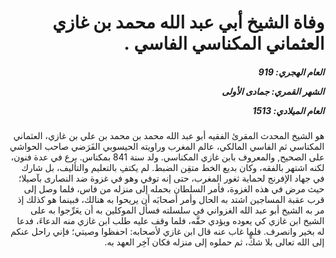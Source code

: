 <h1 dir="rtl">وفاة الشيخ أبي عبد الله محمد بن غازي العثماني المكناسي الفاسي .</h1>

<h5 dir="rtl">العام الهجري:  919

الشهر القمري: جمادى الأولى

العام الميلادي: 1513</h5>

<p dir="rtl">هو الشيخ المحدث المقرئ الفقيه أبو عبد الله محمد بن محمد بن علي بن غازي، العثماني المكناسي ثم الفاسي المالكي، عالم المغرب وراويته الحيسوبي الفَرَضي صاحب الحواشي على الصحيح, والمعروف بابن غازي المكناسي. ولد سنة 841 بمكناس. برع في عدة فنون، لكنه اشتهر بالفقه، وكان بديع الخط متقِن الضبط. لم يكتفِ بالتعليم والتأليف، بل شارك في جهاد الإفرنج لحماية ثغور المغرب، حتى إنه توفي وهو في غزوة ضد النصارى بآصيلا؛ حيث مرض في هذه الغزوة، فأمر السلطان بحمله إلى منزله من فاس، فلما وصل إلى قرب عقبة المساجين اشتد به الحال وأمر أصحابَه أن يريحوا به هنالك، فبينما هو كذلك إذ مر به الشيخ أبو عبد الله الغزواني في سلسلته فسأل الموكلين به أن يعَرِّجوا به على الشيخ ابن غازي كي يعوده ويؤدي حقَّه، فلما وقف عليه طلب ابن غازي منه الدعاءَ، فدعا له بخير وانصرف. فلما غاب عنه قال ابن غازي لأصحابه: احفظوا وصيتي؛ فإني راحل عنكم إلى الله تعالى بلا شكٍّ، ثم حملوه إلى منزله فكان آخِر العهد به.</p></br>

